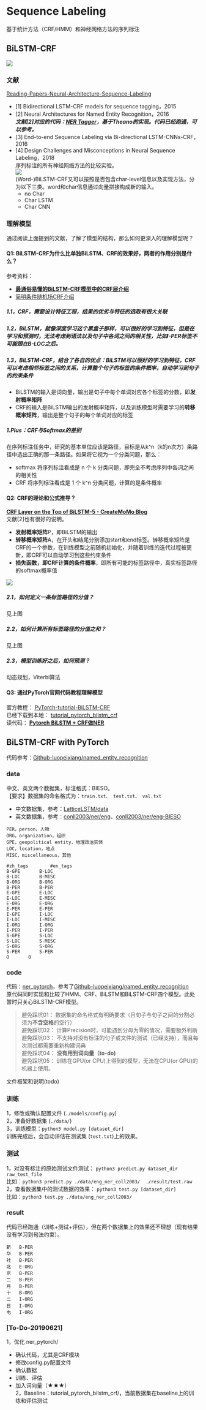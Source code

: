 # Sequence Labeling
基于统计方法（CRF/HMM）和神经网络方法的序列标注

## BiLSTM-CRF
![](./paper/BiLSTM_CRF.png)
### 文献
[Reading-Papers-Neural-Architecture-Sequence-Labeling](./paper)
  - [1] Bidirectional LSTM-CRF models for sequence tagging，2015
  - [2] Neural Architectures for Named Entity Recognition，2016  
  ***文献[2]对应的代码：[NER Tagger](https://github.com/glample/tagger)，基于Theano的实现。代码已经跑通，可以参考。***
  - [3] End-to-end Sequence Labeling via Bi-directional LSTM-CNNs-CRF，2016
  - [4] Design Challenges and Misconceptions in Neural Sequence Labeling，2018  
  序列标注的所有神经网络方法的比较实验。  
  ![](./paper/LSTM_CRF_Char.png)  
  (Word-)BiLSTM-CRF又可以按照是否包含char-level信息以及实现方法，分为以下三类。word和char信息通过向量拼接构成新的输入。
    - no Char
    - Char LSTM
    - Char CNN

### 理解模型
通过阅读上面提到的文献，了解了模型的结构，那么如何更深入的理解模型呢？
#### Q1: BiLSTM-CRF为什么比单独BiLSTM、CRF的效果好，两者的作用分别是什么？
参考资料：
- **[最通俗易懂的BiLSTM-CRF模型中的CRF层介绍](https://zhuanlan.zhihu.com/p/44042528)**
- [简明条件随机场CRF介绍](https://zhuanlan.zhihu.com/p/37163081)  

##### 1.1，CRF，需要设计特征工程，结果的优劣与特征的选取有很大关联
##### 1.2，BiLSTM，就像深度学习这个黑盒子那样，可以很好的学习到特征，但是在学习和预测时，无法考虑到语法以及句子中各词之间的相关性，比如I-PER标签不可能跟在B-LOC之后。
##### 1.3，BiLSTM-CRF，结合了各自的优点：BiLSTM可以很好的学习到特征，CRF可以考虑相邻标签之间的关系，计算整个句子的标签的条件概率，自动学习到句子的约束条件
- BiLSTM的输入是词向量，输出是句子中每个单词对应各个标签的分数，即**发射概率矩阵**
- CRF的输入是BiLSTM输出的发射概率矩阵，以及训练模型时需要学习的**转移概率矩阵**，输出是整个句子的每个单词对应的标签
##### 1.Plus：CRF与Softmax的差别
在序列标注任务中，研究的基本单位应该是路径，目标是从k^n（k的n次方）条路径中选出正确的那一条路径。如果将它视为一个分类问题，那么：
- softmax 将序列标注看成是 n 个 k 分类问题，即完全不考虑序列中各词之间的相关性
- CRF 将序列标注看成是 1 个  k^n 分类问题，计算的是条件概率

#### Q2: CRF的理论和公式推导？
**[CRF Layer on the Top of BiLSTM-5 - CreateMoMo Blog](https://createmomo.github.io/2017/11/11/CRF-Layer-on-the-Top-of-BiLSTM-5/)**  
文献[2]也有很好的说明。
- **发射概率矩阵**P，即BiLSTM的输出
- **转移概率矩阵**A，在开头和结尾分别添加start和end标签。转移概率矩阵是CRF的一个参数，在训练模型之前随机初始化，并随着训练的迭代过程被更新，即CRF可以自动学习到这些约束条件
- **损失函数，即CRF计算的条件概率**，即所有可能的标签路径中，真实标签路径的softmax概率值


![](./paper/crf_theory.png)
##### 2.1，如何定义一条标签路径的分值？
见上图
##### 2.2，如何计算所有标签路径的分值之和？
见上图
##### 2.3，模型训练好之后，如何预测？
动态规划，Viterbi算法

#### Q3: 通过PyTorch官网代码教程理解模型
官方教程： [PyTorch-tutorial-BiLSTM-CRF](https://pytorch.org/tutorials/beginner/nlp/advanced_tutorial.html#sphx-glr-beginner-nlp-advanced-tutorial-py)  
已经下载到本地： [tutorial_pytorch_bilstm_crf](./tutorial_pytorch_bilstm_crf/)  
读代码： **[Pytorch BiLSTM + CRF做NER](https://zhuanlan.zhihu.com/p/59845590)**  


## BiLSTM-CRF with PyTorch
代码参考：[Github-luopeixiang/named_entity_recognition](https://github.com/luopeixiang/named_entity_recognition)

### data
中文、英文两个数据集，标注格式：BIESO。  
【要求】数据集的命名格式为：`train.txt、 test.txt、 val.txt`
- 中文数据集，参考：[LatticeLSTM/data](https://github.com/jiesutd/LatticeLSTM/tree/master/data)
- 英文数据集，参考：[conll2003/ner/eng](https://www.clips.uantwerpen.be/conll2003/ner/)、[conll2003/ner/eng-BIESO](https://github.com/liu-nlper/SLTK/tree/master/data)
```
PER，person，人物
ORG，organization，组织
GPE，geopolitical entity，地理政治实体
LOC，location，地点
MISC，miscellaneous，其他

#zh_tags        #en_tags
B-GPE		B-LOC
B-LOC		B-MISC
B-ORG		B-ORG
B-PER		B-PER
E-GPE		E-LOC
E-LOC		E-MISC
E-ORG		E-ORG
E-PER		E-PER
I-GPE		I-LOC
I-LOC		I-MISC
I-ORG		I-ORG
I-PER		I-PER
S-GPE		S-LOC
S-LOC		S-MISC
S-ORG		S-ORG
S-PER		S-PER
O		O      
```

### code
代码：[ner_pytorch](./ner_pytorch)，参考了[Github-luopeixiang/named_entity_recognition](https://github.com/luopeixiang/named_entity_recognition)  
原代码同时实现和比较了HMM、CRF、BiLSTM和BiLSTM-CRF四个模型。此处暂时只关心BiLSTM-CRF模型。  
> 避免踩坑01： 数据集的命名格式有明确要求（且句子与句子之间的分割必须为**不含空格**的空行）  
> 避免踩坑02： 计算Precision时，可能遇到分母为零的情况，需要额外判断   
> 避免踩坑03： 不支持对没有标注的句子或文件的测试（已经支持），而且每次测试都需要重新构建词典  
> 避免踩坑04： **没有用到词向量（to-do)**  
> 避免踩坑05： 训练在GPU(or CPU)上得到的模型，无法在CPU(or GPU)的机器上使用。

文件框架和说明(todo)

### 训练
1，修改或确认配置文件 (`./models/config.py`)  
2，准备好数据集 (`./data/`)  
3，训练模型：`python3 model.py [dataset_dir]`  
训练完成后，会自动评估在测试集 (`test.txt`)上的效果。

### 测试
1，对没有标注的原始测试文件测试： `python3 predict.py dataset_dir raw_test_file`  
比如：`python3 predict.py ./data/eng_ner_coll2003/  ./result/test.raw`  
2，查看数据集中的测试数据的效果： `python3 test.py [dataset_dir]`  
比如：`python3 test.py ./data/eng_ner_coll2003/`  

### result
代码已经跑通（训练+测试+评估），但在两个数据集上的效果还不理想（现有结果没有学习到句法约束）。
```
新	B-PER
华	B-PER
社	B-PER
北	E-ORG
京	B-PER
二	B-PER
月	B-PER
十	B-ORG
二	I-ORG
日	I-ORG
电	I-ORG
```

### [To-Do-20190621]
1，优化 ner_pytorch/
- 确认代码，尤其是CRF模块
- 修改config.py配置文件
- 确认数据
- 训练、评估
- 加入词向量（★★★）  
2，Baseline：tutorial_pytorch_bilstm_crf/，当前数据集在baseline上的训练和评估测试

